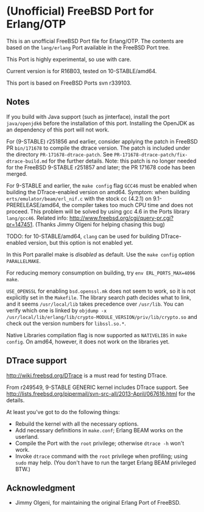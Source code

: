 # (Unofficial) FreeBSD Port for Erlang/OTP

This is an unofficial FreeBSD Port file for Erlang/OTP. The contents are based on the `lang/erlang` Port available in the FreeBSD Port tree.

This Port is highly experimental, so use with care.

Current version is for R16B03, tested on 10-STABLE/amd64.

This port is based on FreeBSD Ports svn r339103.

## Notes

If you build with Java support (such as jinterface), install the port `java/openjdk6` before the installation of this port. Installing the OpenJDK as an dependency of this port will not work.

For (9-STABLE) r251856 and earlier, consider applying the patch in FreeBSD PR `bin/171678` to compile the dtrace version. The patch is included under the directory `PR-171678-dtrace-patch`. See `PR-171678-dtrace-patch/fix-dtrace-build.md` for the further details. Note: this patch is no longer needed for the FreeBSD 9-STABLE r251857 and later; the PR 171678 code has been merged.

For 9-STABLE and earlier, the `make config` flag `GCC46` must be enabled when building the DTrace-enabled version on amd64. Symptom: when building `erts/emulator/beam/erl_nif.c` with the stock cc (4.2.1) on 9.1-PRERELEASE/amd64, the compiler takes too much CPU time and does not proceed. This problem will be solved by using gcc 4.6 in the Ports library `lang/gcc46`. Related info: <http://www.freebsd.org/cgi/query-pr.cgi?pr=147451>. (Thanks Jimmy Olgeni for helping chasing this bug)

TODO: for 10-STABLE/amd64, `clang` can be used for building DTrace-enabled version, but this option is not enabled yet.

In this Port parallel make is *disabled* as default. Use the `make config` option `PARALLELMAKE`.

For reducing memory consumption on building, try `env ERL_PORTS_MAX=4096 make`.

`USE_OPENSSL` for enabling `bsd.openssl.mk` does not seem to work, 
so it is not explicitly set in the `Makefile`. 
The library search path decides what to link,
and it seems `/usr/local/lib` takes precedence over `/usr/lib`.
You can verify which one is linked by
`objdump -x /usr/local/lib/erlang/lib/crypto-MODULE_VERSION/priv/lib/crypto.so`
and check out the version numbers for `libssl.so.*`.

Native Libraries compilation flag is now supported as `NATIVELIBS` in `make config`.
On amd64, however, it does not work on the libraries yet.

## DTrace support

<http://wiki.freebsd.org/DTrace> is a must read for testing DTrace.

From r249549, 9-STABLE GENERIC kernel includes DTrace support. See <http://lists.freebsd.org/pipermail/svn-src-all/2013-April/067616.html> for the details.

At least you've got to do the following things:

* Rebuild the kernel with all the necessary options.
* Add necessary definitions in `make.conf`; Erlang BEAM works on the userland.
* Compile the Port with the `root` privilege; otherwise `dtrace -h` won't work.
* Invoke `dtrace` command with the `root` privilege when profiling; using `sudo` may help. (You don't have to run the target Erlang BEAM privileged BTW.)

## Acknowledgment

* Jimmy Olgeni, for maintaining the original Erlang Port of FreeBSD.
